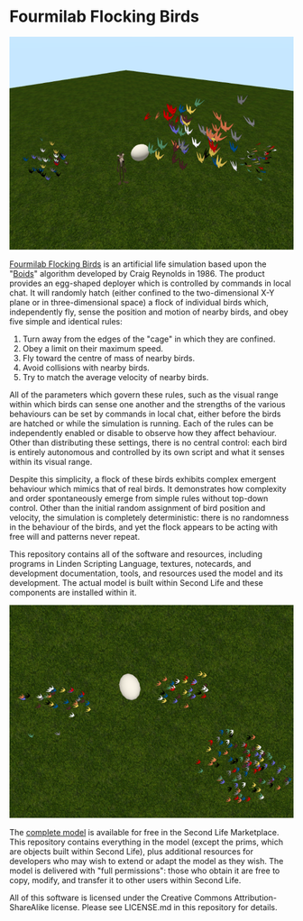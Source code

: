 # Fourmilab Flocking Birds

![Fourmilab Flocking Birds](marketplace/images/birds1.png)

[Fourmilab Flocking Birds](https://marketplace.secondlife.com/p/Fourmilab-Flocking-Birds/19907286)
is an artificial life simulation based upon the
"[Boids](https://en.wikipedia.org/wiki/Boids)" algorithm 
developed by Craig Reynolds in 1986.  The product provides an 
egg-shaped deployer which is controlled by commands in local chat.  It 
will randomly hatch (either confined to the two-dimensional X-Y plane 
or in three-dimensional space) a flock of individual birds which, 
independently fly, sense the position and motion of nearby birds, and 
obey five simple and identical rules:

1.  Turn away from the edges of the "cage" in which they are confined.
2.  Obey a limit on their maximum speed.
3.  Fly toward the centre of mass of nearby birds.
4.  Avoid collisions with nearby birds.
5.  Try to match the average velocity of nearby birds.

All of the parameters which govern these rules, such as the visual 
range within which birds can sense one another and the strengths of the 
various behaviours can be set by commands in local chat, either before 
the birds are hatched or while the simulation is running.  Each of the 
rules can be independently enabled or disable to observe how they 
affect behaviour.  Other than distributing these settings, there is no 
central control: each bird is entirely autonomous and controlled by its 
own script and what it senses within its visual range.

Despite this simplicity, a flock of these birds exhibits complex 
emergent behaviour which mimics that of real birds.  It demonstrates 
how complexity and order spontaneously emerge from simple rules without 
top-down control.  Other than the initial random assignment of bird 
position and velocity, the simulation is completely deterministic: 
there is no randomness in the behaviour of the birds, and yet the flock 
appears to be acting with free will and patterns never repeat.

This repository contains all of the software and resources,
including programs in Linden Scripting Language, textures,
notecards, and development documentation, tools, and resources
used the model and its development.  The actual model is built
within Second Life and these components are installed within it.

![Fourmilab Flocking Birds](marketplace/images/birds5.png)

The
[complete model](https://marketplace.secondlife.com/p/Fourmilab-Flocking-Birds/19907286)
is available for free in the Second Life Marketplace.  This
repository contains everything in the model (except the prims,
which are objects built within Second Life), plus additional
resources for developers who may wish to extend or adapt the
model as they wish.  The model is delivered with "full permissions":
those who obtain it are free to copy, modify, and transfer it to
other users within Second Life.

All of this software is licensed under the Creative Commons
Attribution-ShareAlike license.  Please see LICENSE.md in this
repository for details.
